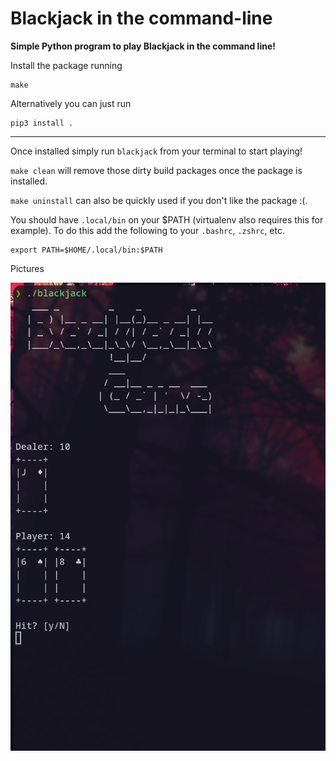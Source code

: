 # Blackjack in the command-line

**Simple Python program to play Blackjack in the command line!** 

Install the package running
```
make
```

Alternatively you can just run
```
pip3 install .
```

--- 

Once installed simply run `blackjack` from your terminal to start playing!

`make clean` will remove those dirty build packages once the package is installed.

`make uninstall` can also be quickly used if you don't like the package :(.

You should have `.local/bin` on your $PATH (virtualenv also requires this for example). To do this add the following to your `.bashrc`, `.zshrc`, etc.

```
export PATH=$HOME/.local/bin:$PATH
```

Pictures

![Example1](imgs/image1.png)
